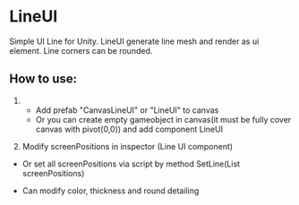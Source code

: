 # LineUI

Simple UI Line for Unity.
LineUI generate line mesh and render as ui element.
Line corners can be rounded.

## How to use:

1. 
    - Add prefab "CanvasLineUI" or "LineUI" to canvas 
    - Or you can create empty gameobject in canvas(it must be fully cover canvas with pivot(0,0)) and add component LineUI

2. Modify screenPositions in inspector (Line UI component) 
* Or set all screenPositions via script by method SetLine(List<Vector2> screenPositions)

- Can modify color, thickness and round detailing
